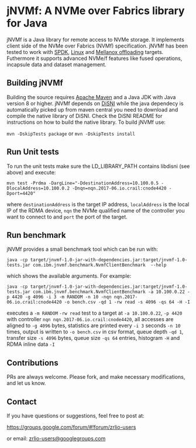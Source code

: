 # jNVMf: A NVMe over Fabrics library for Java
jNVMf is a Java library for remote access to NVMe storage. It implements client side of the NVMe over Fabrics (NVMf) specification. jNVMf has been tested to work with [SPDK](http://www.spdk.io), [Linux](http://www.kernel.org) and [Mellanox offloading](https://community.mellanox.com/docs/DOC-2918) targets. Futhermore it supports advanced NVMe/f features like fused operations, incapsule data and dataset management.

## Building jNVMf

Building the source requires [Apache Maven](http://maven.apache.org/) and a Java JDK with Java version 8 or higher.
jNVMf depends on [DiSNI](http://www.github.com/zrlio/disni) while the java dependecy is automatically picked up from maven central you need to download and compile the native library of DiSNI. Check the DiSNI README for instructions on how to build the native library. To build jNVMf use:

``mvn -DskipTests package`` or ``mvn -DskipTests install``

## Run Unit tests

To run the unit tests make sure the LD_LIBRARY_PATH contains libdisni (see above) and execute:

``mvn test -Prdma -DargLine="-DdestinationAddress=10.100.0.5 -DlocalAddress=10.100.0.2 -Dnqn=nqn.2017-06.io.crail:cnode4420 -Dport=4420"``

where ``destinationAddress`` is the target IP address, ``localAddress`` is the local IP of the RDMA device, ``nqn`` the NVMe qualified name of the controller you want to connect to and ``port`` the port of the target.

## Run benchmark

jNVMf provides a small benchmark tool which can be run with:

``java -cp target/jnvmf-1.0-jar-with-dependencies.jar:target/jnvmf-1.0-tests.jar com.ibm.jnvmf.benchmark.NvmfClientBenchmark 
--help``

which shows the available arguments. For example:

``java -cp target/jnvmf-1.0-jar-with-dependencies.jar:target/jnvmf-1.0-tests.jar com.ibm.jnvmf.benchmark.NvmfClientBenchmark -a 10.100.0.22 -p 4420 -g 4096 -i 3 -m RANDOM -n 10 -nqn nqn.2017-06.io.crail:cnode4420 -o bench.csv -qd 1 -rw read -s 4096 -qs 64 -H -I``

executes a ``-m RANDOM`` ``-rw read`` test to a target at ``-a 10.100.0.22``, ``-p 4420`` with controller ``nqn nqn.2017-06.io.crail:cnode4420``, all accesses are aligned to ``-g 4096`` bytes, statistics are printed every ``-i 3`` seconds ``-n 10`` times, output is written to ``-o bench.csv`` in csv format, queue depth ``-qd 1``, transfer size ``-s 4096`` bytes, queue size ``-qs 64`` entries, histogram ``-H`` and RDMA inline data ``-I``

## Contributions

PRs are always welcome. Please fork, and make necessary modifications, and let us know. 

## Contact 

If you have questions or suggestions, feel free to post at:

https://groups.google.com/forum/#!forum/zrlio-users

or email: zrlio-users@googlegroups.com
